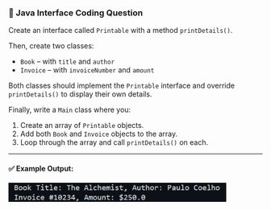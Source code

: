 ### 🧪 Java Interface Coding Question

Create an interface called `Printable` with a method `printDetails()`.

Then, create two classes:
- `Book` – with `title` and `author`
- `Invoice` – with `invoiceNumber` and `amount`

Both classes should implement the `Printable` interface and override `printDetails()` to display their own details.

Finally, write a `Main` class where you:
1. Create an array of `Printable` objects.
2. Add both `Book` and `Invoice` objects to the array.
3. Loop through the array and call `printDetails()` on each.

---

#### ✅ Example Output:

   <img src="../Assets/INF-1.png" style="width:432px">

